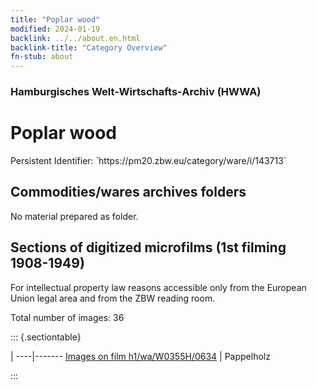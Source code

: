 ```yaml
---
title: "Poplar wood"
modified: 2024-01-19
backlink: ../../about.en.html
backlink-title: "Category Overview"
fn-stub: about
---
```


### Hamburgisches Welt-Wirtschafts-Archiv (HWWA)

# Poplar wood

<div class="hint">Persistent Identifier: `https://pm20.zbw.eu/category/ware/i/143713`</div>







## Commodities/wares archives folders





No material prepared as folder.



<a id="filmsections" />

## Sections of digitized microfilms (1st filming 1908-1949)

<p>For intellectual property law reasons accessible only from the European Union legal area and from the ZBW reading room.</p>



<p>Total number of images: 36</p>




::: {.sectiontable}

 | 
----|-------
<a class="btn" href="https://pm20.zbw.eu/film/h1/wa/W0355H/0634" rel="nofollow">Images on film h1/wa/W0355H/0634</a> | Pappelholz


:::
















